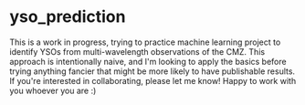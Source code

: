 # yso_prediction

This is a work in progress, trying to practice machine learning project to identify YSOs from multi-wavelength observations of the CMZ.
This approach is intentionally naive, and I'm looking to apply the basics before trying anything fancier that might be more likely to have publishable results.
If you're interested in collaborating, please let me know! Happy to work with you whoever you are :)
